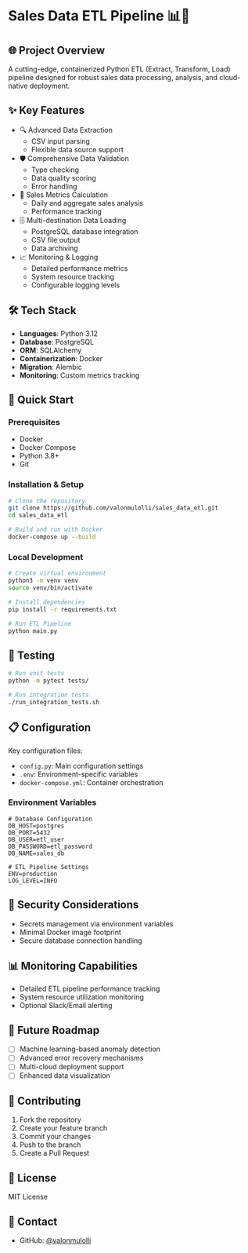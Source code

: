 # Sales Data ETL Pipeline 📊🚀

## 🌐 Project Overview
A cutting-edge, containerized Python ETL (Extract, Transform, Load) pipeline designed for robust sales data processing, analysis, and cloud-native deployment.

## ✨ Key Features
- 🔍 Advanced Data Extraction
  - CSV input parsing
  - Flexible data source support
- 🛡️ Comprehensive Data Validation
  - Type checking
  - Data quality scoring
  - Error handling
- 🧮 Sales Metrics Calculation
  - Daily and aggregate sales analysis
  - Performance tracking
- 🗄️ Multi-destination Data Loading
  - PostgreSQL database integration
  - CSV file output
  - Data archiving
- 📈 Monitoring & Logging
  - Detailed performance metrics
  - System resource tracking
  - Configurable logging levels

## 🛠️ Tech Stack
- **Languages**: Python 3.12
- **Database**: PostgreSQL
- **ORM**: SQLAlchemy
- **Containerization**: Docker
- **Migration**: Alembic
- **Monitoring**: Custom metrics tracking

## 🚀 Quick Start

### Prerequisites
- Docker
- Docker Compose
- Python 3.8+
- Git

### Installation & Setup
```bash
# Clone the repository
git clone https://github.com/valonmulolli/sales_data_etl.git
cd sales_data_etl

# Build and run with Docker
docker-compose up --build
```

### Local Development
```bash
# Create virtual environment
python3 -m venv venv
source venv/bin/activate

# Install dependencies
pip install -r requirements.txt

# Run ETL Pipeline
python main.py
```

## 🧪 Testing
```bash
# Run unit tests
python -m pytest tests/

# Run integration tests
./run_integration_tests.sh
```

## 📋 Configuration
Key configuration files:
- `config.py`: Main configuration settings
- `.env`: Environment-specific variables
- `docker-compose.yml`: Container orchestration

### Environment Variables
```
# Database Configuration
DB_HOST=postgres
DB_PORT=5432
DB_USER=etl_user
DB_PASSWORD=etl_password
DB_NAME=sales_db

# ETL Pipeline Settings
ENV=production
LOG_LEVEL=INFO
```

## 🔐 Security Considerations
- Secrets management via environment variables
- Minimal Docker image footprint
- Secure database connection handling

## 📊 Monitoring Capabilities
- Detailed ETL pipeline performance tracking
- System resource utilization monitoring
- Optional Slack/Email alerting

## 🌈 Future Roadmap
- [ ] Machine learning-based anomaly detection
- [ ] Advanced error recovery mechanisms
- [ ] Multi-cloud deployment support
- [ ] Enhanced data visualization

## 🤝 Contributing
1. Fork the repository
2. Create your feature branch
3. Commit your changes
4. Push to the branch
5. Create a Pull Request

## 📜 License
MIT License

## 👥 Contact
- GitHub: [@valonmulolli](https://github.com/valonmulolli)
